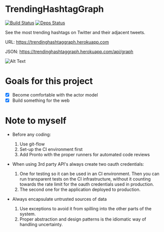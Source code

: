 # TrendingHashtagGraph
[![Build Status](https://travis-ci.org/robinsjdotcom/trendinghashtaggraph.svg?branch=master)](https://travis-ci.org/robinsjdotcom/trendinghashtaggraph)
[![Deps Status](https://beta.hexfaktor.org/badge/all/github/robinsjdotcom/TrendingHashtagGraph.svg)](https://beta.hexfaktor.org/github/robinsjdotcom/TrendingHashtagGraph)

See the most trending hashtags on Twitter and their adjacent tweets.

URL: https://trendinghashtaggraph.herokuapp.com

JSON: https://trendinghashtaggraph.herokuapp.com/api/graph

![Alt Text](https://github.com/robinsjdotcom/trendinghashtaggraph/blob/master/example.gif)

# Goals for this project

- [x] Become comfortable with the actor model
- [x] Build something for the web

# Note to myself

- Before any coding:
  1. Use git-flow
  2. Set-up the CI environment first
  3. Add Pronto with the proper runners for automated code reviews 

- When using 3rd party API's always create two oauth credentials:
  1. One for testing so it can be used in an CI environment. Then you can run transparent tests on the CI infrastructure, without it counting towards the rate limit for the oauth credentials used in production.
  2. The second one for the application deployed to production.

- Always encapsulate untrusted sources of data
  1. Use exceptions to avoid it from spilling into the other parts of the system.
  2. Proper abstraction and design patterns is the idiomatic way of handling uncertainty.

